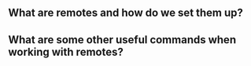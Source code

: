 ## What are remotes and how do we set them up?



## What are some other useful commands when working with remotes?